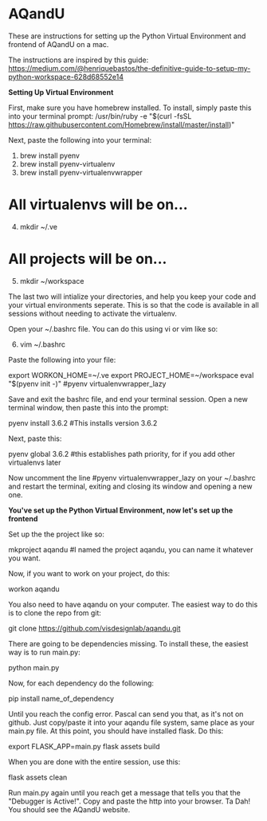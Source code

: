 # AQandU
These are instructions for setting up the Python Virtual Environment and frontend of AQandU on a mac. 

The instructions are inspired by this guide: 
  https://medium.com/@henriquebastos/the-definitive-guide-to-setup-my-python-workspace-628d68552e14
  
**Setting Up Virtual Environment**

First, make sure you have homebrew installed. To install, simply paste this into your terminal prompt:
  /usr/bin/ruby -e "$(curl -fsSL https://raw.githubusercontent.com/Homebrew/install/master/install)"

Next, paste the following into your terminal:
  1. brew install pyenv
  2. brew install pyenv-virtualenv
  3. brew install pyenv-virtualenvwrapper

# All virtualenvs will be on...

  4. mkdir ~/.ve 
  
# All projects will be on...

  5. mkdir ~/workspace
  
The last two will intialize your directories, and help you keep your code and your virtual environments seperate. 
This is so that the code is available in all sessions without needing to activate the virtualenv.

Open your ~/.bashrc file. You can do this using vi or vim like so:

  6. vim ~/.bashrc 

Paste the following into your file:

  export WORKON_HOME=~/.ve
  export PROJECT_HOME=~/workspace
  eval "$(pyenv init -)"
  #pyenv virtualenvwrapper_lazy
  
Save and exit the bashrc file, and end your terminal session. Open a new terminal window, then paste this into the prompt:

  pyenv install 3.6.2 #This installs version 3.6.2
  
Next, paste this:

  pyenv global 3.6.2 #this establishes path priority, for if you add other virtualenvs later
  
Now uncomment the line #pyenv virtualenvwrapper_lazy on your ~/.bashrc and restart the terminal, exiting and closing its window and opening a new one.

**You've set up the Python Virtual Environment, now let's set up the frontend**

Set up the the project like so:

  mkproject aqandu #I named the project aqandu, you can name it whatever you want. 
  
Now, if you want to work on your project, do this:

  workon aqandu
  
You also need to have aqandu on your computer.
The easiest way to do this is to clone the repo from git:

  git clone https://github.com/visdesignlab/aqandu.git
  
There are going to be dependencies missing. To install these, the easiest way is to run main.py:

  python main.py
  
Now, for each dependency do the following:

  pip install name_of_dependency
  
Until you reach the config error. Pascal can send you that, as it's not on github. Just copy/paste it into your aqandu file system, same place as your main.py file. At this point, you should have installed flask. 
Do this:

export FLASK_APP=main.py
flask assets build

When you are done with the entire session, use this:

flask assets clean

Run main.py again until you reach get a message that tells you that the "Debugger is Active!". Copy and paste the http into your browser. Ta Dah! You should see the AQandU website. 


